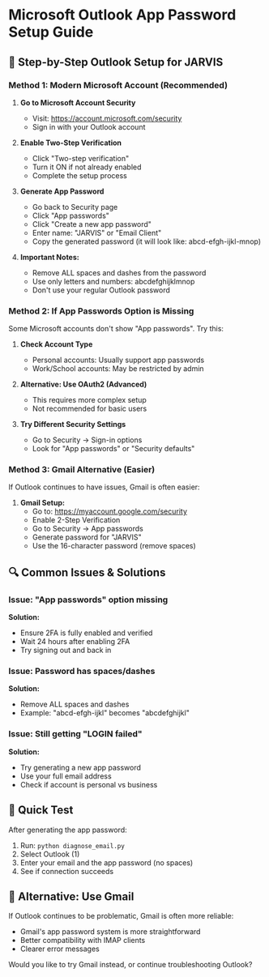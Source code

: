 # Microsoft Outlook App Password Setup Guide

## 🔐 **Step-by-Step Outlook Setup for JARVIS**

### **Method 1: Modern Microsoft Account (Recommended)**

1. **Go to Microsoft Account Security**
   - Visit: https://account.microsoft.com/security
   - Sign in with your Outlook account

2. **Enable Two-Step Verification**
   - Click "Two-step verification"
   - Turn it ON if not already enabled
   - Complete the setup process

3. **Generate App Password**
   - Go back to Security page
   - Click "App passwords" 
   - Click "Create a new app password"
   - Enter name: "JARVIS" or "Email Client"
   - Copy the generated password (it will look like: abcd-efgh-ijkl-mnop)

4. **Important Notes:**
   - Remove ALL spaces and dashes from the password
   - Use only letters and numbers: abcdefghijklmnop
   - Don't use your regular Outlook password

### **Method 2: If App Passwords Option is Missing**

Some Microsoft accounts don't show "App passwords". Try this:

1. **Check Account Type**
   - Personal accounts: Usually support app passwords
   - Work/School accounts: May be restricted by admin

2. **Alternative: Use OAuth2 (Advanced)**
   - This requires more complex setup
   - Not recommended for basic users

3. **Try Different Security Settings**
   - Go to Security → Sign-in options
   - Look for "App passwords" or "Security defaults"

### **Method 3: Gmail Alternative (Easier)**

If Outlook continues to have issues, Gmail is often easier:

1. **Gmail Setup:**
   - Go to: https://myaccount.google.com/security
   - Enable 2-Step Verification
   - Go to Security → App passwords
   - Generate password for "JARVIS"
   - Use the 16-character password (remove spaces)

## 🔍 **Common Issues & Solutions**

### **Issue: "App passwords" option missing**
**Solution:** 
- Ensure 2FA is fully enabled and verified
- Wait 24 hours after enabling 2FA
- Try signing out and back in

### **Issue: Password has spaces/dashes**
**Solution:**
- Remove ALL spaces and dashes
- Example: "abcd-efgh-ijkl" becomes "abcdefghijkl"

### **Issue: Still getting "LOGIN failed"**
**Solution:**
- Try generating a new app password
- Use your full email address
- Check if account is personal vs business

## 🎯 **Quick Test**

After generating the app password:
1. Run: `python diagnose_email.py`
2. Select Outlook (1)
3. Enter your email and the app password (no spaces)
4. See if connection succeeds

## 📧 **Alternative: Use Gmail**

If Outlook continues to be problematic, Gmail is often more reliable:
- Gmail's app password system is more straightforward
- Better compatibility with IMAP clients
- Clearer error messages

Would you like to try Gmail instead, or continue troubleshooting Outlook?